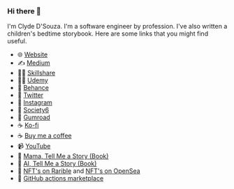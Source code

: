 ### Hi there 👋

I'm Clyde D'Souza. I'm a software engineer by profession. I've also written a children's bedtime storybook. Here are some links that you might find useful.

- 🌐 [Website](https://clydedsouza.net/)
- ✍ [Medium](https://medium.com/@clydedz)
- 👨‍🏫 [Skillshare](https://www.skillshare.com/r/user/clydedsouza)
- 👨‍🏫 [Udemy](https://www.udemy.com/user/clydedsouza/)
- 🎨 [Behance](https://www.behance.net/clydedz)
- 🐥 [Twitter](https://twitter.com/clydedz)
- 📸 [Instagram](https://www.instagram.com/insta_clyde/)
- 🎁 [Society6](https://society6.com/clydedsouza?curator=clydedsouza)
- 🔖 [Gumroad](https://gumroad.com/clydedsouza)
- ☕ [Ko-fi](https://ko-fi.com/clydedsouza)
- ☕ [Buy me a coffee](https://www.buymeacoffee.com/clydedsouza)
- 📹 [YouTube](https://www.youtube.com/c/ClydeDsouzaPlus/)
- 🐰 [Mama, Tell Me a Story (Book)](https://mamatellmeastory.clydedsouza.net/)
- 🤖 [AI, Tell Me a Story (Book)](https://aitellmeastory.clydedsouza.net/)
- 🏈 [NFT's on Rarible](https://rarible.com/clydedz) and [NFT's on OpenSea](https://opensea.io/clydedz)
- 🦾 [GitHub actions marketplace](https://github.com/marketplace?type=actions&query=clydedz)

